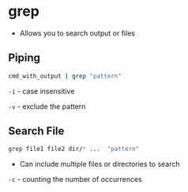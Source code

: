 # grep

- Allows you to search output or files

## Piping

```bash
cmd_with_output | grep "pattern"
```

`-i` - case insensitive

`-v` - exclude the pattern

## Search File

```bash
grep file1 file2 dir/* ...  "pattern"
```

- Can include multiple files or directories to search

`-c` - counting the number of occurrences
